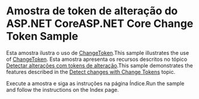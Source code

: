 # <a name="aspnet-core-change-token-sample"></a><span data-ttu-id="a6bb0-101">Amostra de token de alteração do ASP.NET Core</span><span class="sxs-lookup"><span data-stu-id="a6bb0-101">ASP.NET Core Change Token Sample</span></span>

<span data-ttu-id="a6bb0-102">Esta amostra ilustra o uso de [ChangeToken](https://docs.microsoft.com/dotnet/api/microsoft.extensions.primitives.changetoken).</span><span class="sxs-lookup"><span data-stu-id="a6bb0-102">This sample illustrates the use of [ChangeToken](https://docs.microsoft.com/dotnet/api/microsoft.extensions.primitives.changetoken).</span></span> <span data-ttu-id="a6bb0-103">Esta amostra apresenta os recursos descritos no tópico [Detectar alterações com tokens de alteração](https://docs.microsoft.com/aspnet/core/fundamentals/change-tokens).</span><span class="sxs-lookup"><span data-stu-id="a6bb0-103">This sample demonstrates the features described in the [Detect changes with Change Tokens](https://docs.microsoft.com/aspnet/core/fundamentals/change-tokens) topic.</span></span>

<span data-ttu-id="a6bb0-104">Execute a amostra e siga as instruções na página Índice.</span><span class="sxs-lookup"><span data-stu-id="a6bb0-104">Run the sample and follow the instructions on the Index page.</span></span>
